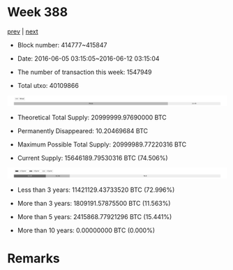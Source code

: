 # Week 388

[prev](week0387.md) | [next](week0389.md)

- Block number: 414777~415847

- Date: 2016-06-05 03:15:05~2016-06-12 03:15:04

- The number of transaction this week: 1547949

- Total utxo: 40109866

![](../images/mined_week0388.png)

- Theoretical Total Supply: 20999999.97690000 BTC

- Permanently Disappeared: 10.20469684 BTC

- Maximum Possible Total Supply: 20999989.77220316 BTC

- Current Supply: 15646189.79530316 BTC (74.506%)

![](../images/year_week0388.png)


- Less than 3 years: 11421129.43733520 BTC (72.996%)

- More than 3 years: 1809191.57875500 BTC (11.563%)

- More than 5 years: 2415868.77921296 BTC (15.441%)

- More than 10 years: 0.00000000 BTC (0.000%)

# Remarks

